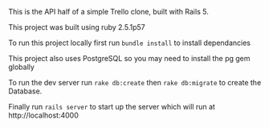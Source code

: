 This is the API half of a simple Trello clone, built with Rails 5.

This project was built using ruby 2.5.1p57

To run this project locally first run ```bundle install``` to install dependancies

This project also uses PostgreSQL so you may need to install the pg gem globally

To run the dev server run ```rake db:create``` then ```rake db:migrate``` to create the Database.

Finally run ```rails server``` to start up the server which will run at http://localhost:4000
